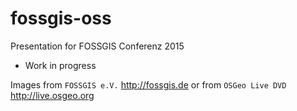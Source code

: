 # fossgis-oss

Presentation for FOSSGIS Conferenz 2015

- Work in progress

Images from `FOSSGIS e.V.` <http://fossgis.de> or from `OSGeo Live DVD` <http://live.osgeo.org>
